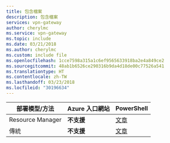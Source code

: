 ```yaml
---
title: 包含檔案
description: 包含檔案
services: vpn-gateway
author: cherylmc
ms.service: vpn-gateway
ms.topic: include
ms.date: 03/21/2018
ms.author: cherylmc
ms.custom: include file
ms.openlocfilehash: 1cce7598a315a1c6ef9565633918ba2e4a849ce2
ms.sourcegitcommit: 48ab1b6526ce290316b9da4d18de00c77526a541
ms.translationtype: HT
ms.contentlocale: zh-TW
ms.lasthandoff: 03/23/2018
ms.locfileid: "30196634"
---
```

| **部署模型/方法** | **Azure 入口網站** | **PowerShell** | 
| --- | --- | --- |
| Resource Manager | **不支援** | [文章](../articles/expressroute/expressroute-howto-coexist-resource-manager.md)|
| 傳統 | **不支援** | [文章](../articles/expressroute/expressroute-howto-coexist-classic.md) |
